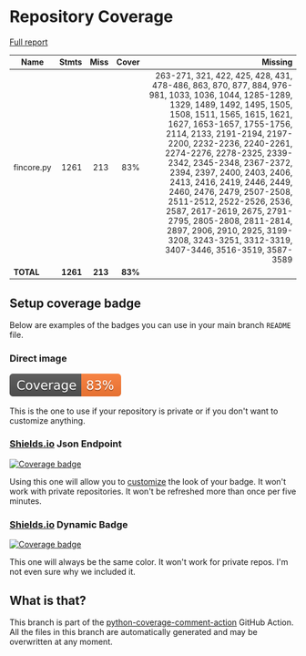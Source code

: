 # Repository Coverage

[Full report](https://htmlpreview.github.io/?https://github.com/inco-org/fincore/blob/python-coverage-comment-action-data/htmlcov/index.html)

| Name       |    Stmts |     Miss |   Cover |   Missing |
|----------- | -------: | -------: | ------: | --------: |
| fincore.py |     1261 |      213 |     83% |263-271, 321, 422, 425, 428, 431, 478-486, 863, 870, 877, 884, 976-981, 1033, 1036, 1044, 1285-1289, 1329, 1489, 1492, 1495, 1505, 1508, 1511, 1565, 1615, 1621, 1627, 1653-1657, 1755-1756, 2114, 2133, 2191-2194, 2197-2200, 2232-2236, 2240-2261, 2274-2276, 2278-2325, 2339-2342, 2345-2348, 2367-2372, 2394, 2397, 2400, 2403, 2406, 2413, 2416, 2419, 2446, 2449, 2460, 2476, 2479, 2507-2508, 2511-2512, 2522-2526, 2536, 2587, 2617-2619, 2675, 2791-2795, 2805-2808, 2811-2814, 2897, 2906, 2910, 2925, 3199-3208, 3243-3251, 3312-3319, 3407-3446, 3516-3519, 3587-3589 |
|  **TOTAL** | **1261** |  **213** | **83%** |           |


## Setup coverage badge

Below are examples of the badges you can use in your main branch `README` file.

### Direct image

[![Coverage badge](https://raw.githubusercontent.com/inco-org/fincore/python-coverage-comment-action-data/badge.svg)](https://htmlpreview.github.io/?https://github.com/inco-org/fincore/blob/python-coverage-comment-action-data/htmlcov/index.html)

This is the one to use if your repository is private or if you don't want to customize anything.

### [Shields.io](https://shields.io) Json Endpoint

[![Coverage badge](https://img.shields.io/endpoint?url=https://raw.githubusercontent.com/inco-org/fincore/python-coverage-comment-action-data/endpoint.json)](https://htmlpreview.github.io/?https://github.com/inco-org/fincore/blob/python-coverage-comment-action-data/htmlcov/index.html)

Using this one will allow you to [customize](https://shields.io/endpoint) the look of your badge.
It won't work with private repositories. It won't be refreshed more than once per five minutes.

### [Shields.io](https://shields.io) Dynamic Badge

[![Coverage badge](https://img.shields.io/badge/dynamic/json?color=brightgreen&label=coverage&query=%24.message&url=https%3A%2F%2Fraw.githubusercontent.com%2Finco-org%2Ffincore%2Fpython-coverage-comment-action-data%2Fendpoint.json)](https://htmlpreview.github.io/?https://github.com/inco-org/fincore/blob/python-coverage-comment-action-data/htmlcov/index.html)

This one will always be the same color. It won't work for private repos. I'm not even sure why we included it.

## What is that?

This branch is part of the
[python-coverage-comment-action](https://github.com/marketplace/actions/python-coverage-comment)
GitHub Action. All the files in this branch are automatically generated and may be
overwritten at any moment.